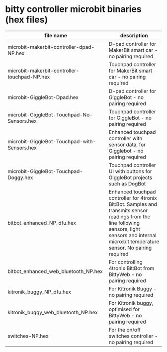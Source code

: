 # bitty controller microbit binaries (hex files)

| file name                                    | description                                                                          |
| -------------------------------------------- | -------------------------------------------------------------------------------------|
| microbit-makerbit-controller-dpad-NP.hex     | D-pad controller for MakerBit smart car - no pairing required                        |
| microbit-makerbit-controller-touchpad-NP.hex | Touchpad controller for MakerBit smart car - no pairing required                     |
| microbit-GiggleBot-Dpad.hex                  | D-pad controller for GiggleBot - no pairing required                                 |
| microbit-GiggleBot-Touchpad-No-Sensors.hex   | Touchpad controller for GiggleBot - no pairing required                              |
| microbit-GiggleBot-Touchpad-with-Sensors.hex | Enhanced touchpad controller with sensor data, for Gigglebot - no pairing required   |
| microbit-GiggleBot-Touchpad-Doggy.hex        | Touchpad controller UI with buttons for GiggleBot projects such as DogBot            |
| bitbot_enhanced_NP_dfu.hex                   | Enhanced touchpad controller for 4tronix Bit:Bot. Samples and transmits sensor readings from the line following sensors, light sensors and internal micro:bit temperature sensor. No pairing required               |
| bitbot_enhanced_web_bluetooth_NP.hex         | For controlling 4tronix Bit:Bot from BittyWeb - no pairing required                  |
| kitronik_buggy_NP_dfu.hex                    | For Kitronik Buggy - no pairing required                                             |
| kitronik_buggy_web_bluetooth_NP.hex          | For Kitronik buggy, optimised for BittyWeb - no pairing required                     |
| switches-NP.hex                              | For the on/off switches controller - no pairing required                             |

